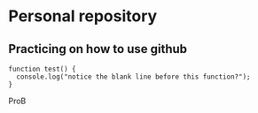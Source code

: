 # Personal repository

## Practicing on how to use github

```
function test() {
  console.log("notice the blank line before this function?");
}

```
ProB
